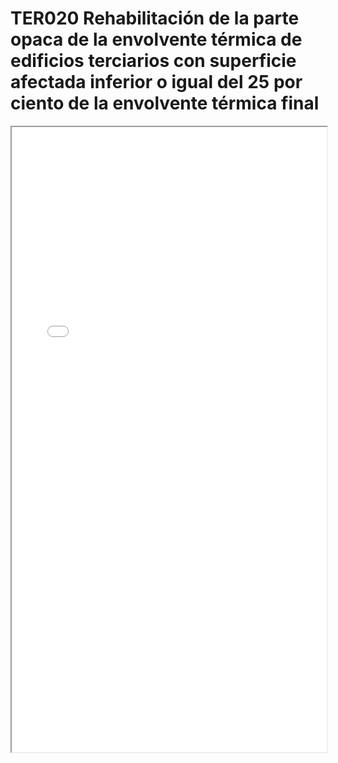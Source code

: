 # TER020  Rehabilitación de la parte opaca de la envolvente térmica de edificios terciarios con superficie afectada inferior o igual del 25  por ciento de la envolvente térmica final

<iframe src="../TER020  Rehabilitación de la parte opaca de la envolvente térmica de edificios terciarios con superficie afectada inferior o igual del 25  por ciento de la envolvente térmica final.pdf" width="100%" height="1000px"></iframe>
